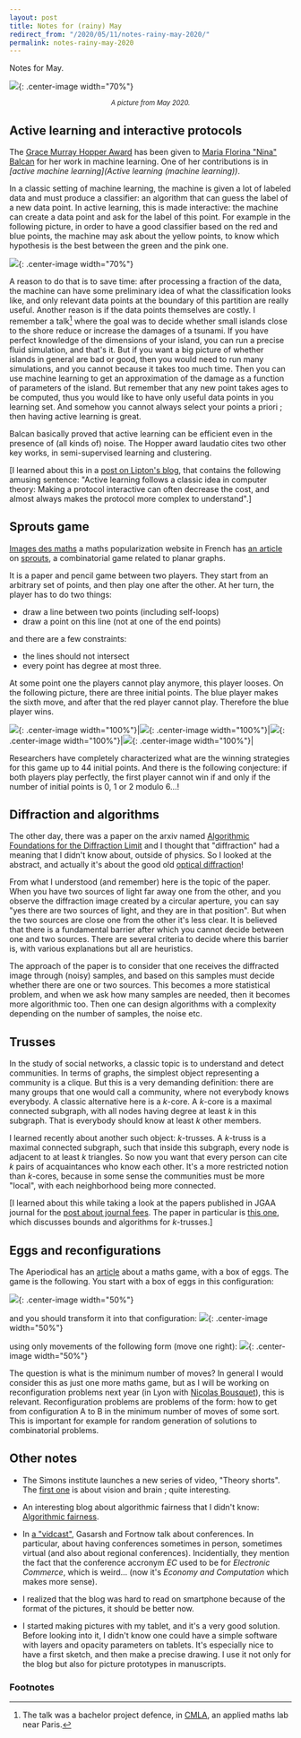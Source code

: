 ```yaml
---
layout: post
title: Notes for (rainy) May
redirect_from: "/2020/05/11/notes-rainy-may-2020/"
permalink: notes-rainy-may-2020
---
```


Notes for May.

![](../assets/caravane-nuit.jpg){: .center-image width="70%"}
<p align="center"><small><i>
A picture from May 2020.
</i></small></p>
 

## Active learning and interactive protocols

The [Grace Murray Hopper Award](https://en.wikipedia.org/wiki/Grace_Murray_Hopper_Award)
has been given to [Maria Florina "Nina" Balcan](http://www.cs.cmu.edu/~ninamf/) 
for her work in machine learning. One of her contributions is in
*[active machine learning](Active learning (machine learning))*.

In a classic setting of machine learning, the machine is given a lot of 
labeled data and must produce a classifier: an algorithm that can guess the label
of a new data point. In active learning, this is made interactive: the machine 
can create a data point and ask for the label of this point. For example in the
following picture, in order to have a good classifier based on the red and blue
points, the machine may ask about the yellow points, to know which hypothesis is 
the best between the green and the pink one.

![](../assets/active-learning.png){: .center-image width="70%"}

A reason to do that is to save time: after processing a fraction of the data, 
the machine can have some preliminary idea of what the classification looks like, 
and only relevant data points at the boundary of this partition are really useful.
Another reason is if the data points themselves are costly. I remember a talk[^1]
where the goal was to decide whether small islands close to the shore reduce 
or increase the damages of a tsunami. If you have perfect knowledge of the 
dimensions of your island, you can run a precise fluid simulation, and that's it. 
But if you 
want a big picture of whether islands in general are bad or good, then you would 
need to run many simulations, and you cannot because it takes too much time. 
Then you can use machine learning to get an approximation of the damage as a 
function of parameters of the island. But remember that any new point takes ages 
to be computed, thus you would like to have only useful data points in you 
learning set. And somehow you cannot always select your points a priori ; then 
having active learning is great.
  
Balcan basically proved that active learning can be efficient even in the 
presence of (all kinds of) noise. The Hopper award laudatio cites two other
key works, in semi-supervised learning and clustering.

[I learned about this in a 
[post on Lipton's blog](https://rjlipton.wordpress.com/2020/04/10/nina-balcan-wins/), 
that contains the following amusing sentence: "Active learning follows a classic idea 
in computer theory: Making a protocol interactive can often decrease the cost, 
and almost always makes the protocol more complex to understand".]

## Sprouts game

[Images des maths](http://images.math.cnrs.fr) a maths popularization website in 
French has 
[an article](http://images.math.cnrs.fr/Savez-vous-planter-les-choux.html) 
on
[sprouts](https://en.wikipedia.org/wiki/Sprouts_(game)), a combinatorial game 
related to planar graphs.

It is a paper and pencil game between two players. They start from an arbitrary 
set of points, and then play one after the other. At her turn, the player has to 
do two things:

* draw a line between two points (including self-loops)
* draw a point on this line (not at one of the end points)

and there are a few constraints:

* the lines should not intersect
* every point has degree at most three.

At some point one the players cannot play anymore, this player looses. On the 
following picture, there are three initial points. The blue player makes the 
sixth move, and after that the red player cannot play. Therefore the blue player
wins. 

![](../assets/sprouts-1.png){: .center-image width="100%"}|![](../assets/sprouts-2.png){: .center-image width="100%"}|![](../assets/sprouts-3.png){: .center-image width="100%"}|![](../assets/sprouts-4.png){: .center-image width="100%"}|

Researchers have completely characterized what are the winning strategies for 
this game up to 44 initial points. And there is the following conjecture: if 
both players play perfectly, the first player cannot win if and only if the 
number of initial points is 0, 1 or 2 modulo 6...!

## Diffraction and algorithms

The other day, there was a paper on the arxiv named 
[Algorithmic Foundations for the Diffraction Limit](https://arxiv.org/pdf/2004.07659.pdf) 
and I thought that "diffraction" had a meaning that I 
didn't know about, outside of physics. So I looked 
at the abstract, and actually it's about the good old 
[optical diffraction](https://en.wikipedia.org/wiki/Diffraction)! 

From what I understood (and remember) here is the topic of the paper. When you 
have two sources of light far away one from the other, and you observe the 
diffraction image created by a circular aperture, you can say "yes there are two 
sources of light, and they are in that position". But when the two sources are 
close one from the other it's less clear. It is believed that there is a 
fundamental barrier after which you cannot decide between one and two sources. 
There are several criteria to decide where this barrier is, with various 
explanations but all are heuristics. 

The approach of the paper is to consider that one receives the diffracted image 
through (noisy) samples, and based on this samples must decide whether there are one or 
two sources. This becomes a more statistical problem, and when we ask how many 
samples are needed, then it becomes more algorithmic too. Then one can design 
algorithms with a complexity depending on the number of samples, the noise etc. 

## Trusses

In the study of social networks, a classic topic is to understand and detect 
communities. In terms of graphs, the simplest object representing a community is 
a clique. But this is a very demanding definition: there are many groups that 
one would call a community, where not everybody knows everybody. A classic 
alternative here is a $k$-core. A $k$-core is a maximal connected subgraph, with all 
nodes having degree at least $k$ in this subgraph. That is everybody should know
at least $k$ other members. 

I learned recently about another such object: $k$-trusses. A $k$-truss is a 
maximal connected subgraph, such that inside this subgraph, every node is 
adjacent to at least $k$ triangles. So now you want that every person can cite 
$k$ pairs of acquaintances who know each other. It's a more restricted notion 
than $k$-cores, because in some sense the communities must be more "local", with 
each neighborhood being more connected. 

[I learned about this while taking a look at the papers published in JGAA 
journal for the [post about journal fees](https://discrete-notes.github.io/journal-fees). 
The paper in particular is 
[this one](http://www.jgaa.info/accepted/2020/527.pdf), which discusses bounds 
and algorithms for $k$-trusses.]


## Eggs and reconfigurations
The Aperiodical has an 
[article](https://aperiodical.com/2020/04/the-big-lock-down-math-off-match-5/) 
about a maths game, with a box of eggs.
The game is the following. You start with a box of eggs in this configuration: 

![](../assets/boite-oeufs-1.png){: .center-image width="50%"}

and you should transform it into that configuration:
![](../assets/boite-oeufs-2.png){: .center-image width="50%"}

using only movements of the following form (move one right):
![](../assets/boite-oeufs-3.png){: .center-image width="50%"}

The question is what is the minimum number of moves? 
In general I would consider this as just one more maths game, but as I will be 
working on reconfiguration problems next year (in Lyon with 
[Nicolas Bousquet](https://pagesperso.g-scop.grenoble-inp.fr/~bousquen/)), 
this is relevant. Reconfiguration problems are problems of the form: how to get 
from configuration A to B in the minimum number of moves of some sort. This is 
important for example for random generation of solutions to combinatorial 
problems. 

## Other notes

* The Simons institute launches a new series of video, "Theory shorts". The 
[first one](https://www.youtube.com/watch?time_continue=14&v=PLAZyu73tWE&feature=emb_logo) 
is about vision and brain ; quite interesting.

* An interesting blog about algorithmic fairness that I didn't know: 
[Algorithmic fairness](https://algorithmicfairness.wordpress.com/category/algorithms/).

* In [a "vidcast"](https://blog.computationalcomplexity.org/2020/05/vidcast-on-conferences.html), 
Gasarsh and Fortnow talk about conferences. In particular, 
about having conferences sometimes in person, sometimes virtual (and also about 
regional conferences). Incidentially, they mention the fact that the conference 
accronym *EC* used to be for *Electronic Commerce*, which is weird... (now it's 
*Economy and Computation* which makes more sense). 

* I realized that the blog was hard to read on smartphone because of the format 
of the pictures, it should be better now.

* I started making pictures with my tablet, and it's a very good solution. Before 
looking into it, I didn't know one could have a simple software with layers and 
opacity parameters on tablets. 
It's especially nice to have a first sketch, and then make a precise drawing. 
I use it not only for the blog but also for picture prototypes in manuscripts.

### Footnotes
[^1]: The talk was a bachelor project defence, in [CMLA](http://cmla.ens-paris-saclay.fr/), an applied maths lab  near Paris.


